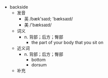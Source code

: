 - backside
  - 发音
    - 英 /bæk'saɪd; 'bæksaɪd/
    - 美 /'bæksaɪd/
  - 词义
    - n. 背部；后方；臀部
      - the part of your body that you sit on
  - 近义词
    - n. 背部；后方；臀部
      - bottom
      - dorsum
  - 补充